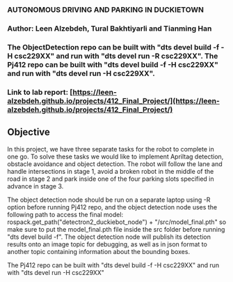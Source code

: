 ### AUTONOMOUS DRIVING AND PARKING IN DUCKIETOWN

### Author: Leen Alzebdeh, Tural Bakhtiyarli and Tianming Han

### The ObjectDetection repo can be built with "dts devel build -f -H csc229XX" and run with "dts devel run -R csc229XX". The Pj412 repo can be built with "dts devel build -f -H csc229XX" and run with "dts devel run -H csc229XX".

### Link to lab report: [https://leen-alzebdeh.github.io/projects/412_Final_Project/](https://leen-alzebdeh.github.io/projects/412_Final_Project/)

## Objective

In this project, we have three separate tasks for the robot to complete in one go. To solve these tasks we would like to implement Apriltag detection, obstacle avoidance and object detection. The robot will follow the lane and handle intersections in stage 1, avoid a broken robot in the middle of the road in stage 2 and park inside one of the four parking slots specified in advance in stage 3.

The object detection node should be run on a separate laptop using -R option before running Pj412 repo, and the object detection node uses the following path to access the final model: rospack.get_path("detectron2_duckiebot_node") + "/src/model_final.pth" so make sure to put the model_final.pth file inside the src folder before running "dts devel build -f". The object detection node will publish its detection results onto an image topic for debugging, as well as in json format to another topic containing information about the bounding boxes.

The Pj412 repo can be built with "dts devel build -f -H csc229XX" and run with "dts devel run -H csc229XX"
